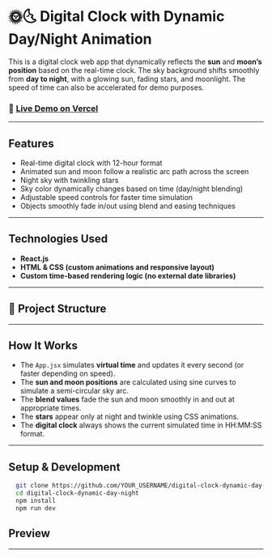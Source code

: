 # 🌞🌜 Digital Clock with Dynamic Day/Night Animation

This is a digital clock web app that dynamically reflects the **sun** and **moon’s position** based on the real-time clock. The sky background shifts smoothly from **day to night**, with a glowing sun, fading stars, and moonlight. The speed of time can also be accelerated for demo purposes.

### 🔗 [Live Demo on Vercel](https://digital-clock-dynamic-day-night.vercel.app/)

---

## Features

- Real-time digital clock with 12-hour format
- Animated sun and moon follow a realistic arc path across the screen
- Night sky with twinkling stars
- Sky color dynamically changes based on time (day/night blending)
- Adjustable speed controls for faster time simulation
- Objects smoothly fade in/out using blend and easing techniques

---

## Technologies Used

- **React.js**
- **HTML & CSS (custom animations and responsive layout)**
- **Custom time-based rendering logic (no external date libraries)**

---

## 📂 Project Structure

---

## How It Works

- The `App.jsx` simulates **virtual time** and updates it every second (or faster depending on speed).
- The **sun and moon positions** are calculated using sine curves to simulate a semi-circular sky arc.
- The **blend values** fade the sun and moon smoothly in and out at appropriate times.
- The **stars** appear only at night and twinkle using CSS animations.
- The **digital clock** always shows the current simulated time in HH:MM:SS format.

---

## Setup & Development

```bash
  git clone https://github.com/YOUR_USERNAME/digital-clock-dynamic-day-night
  cd digital-clock-dynamic-day-night
  npm install
  npm run dev
```

## Preview



---
